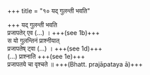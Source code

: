 +++
title = "१० यद् गुलन्ती भवति"

+++
यद् गुलन्ती भवति  
प्रजापतेर् एव (…) । +++(see 1b)+++  
स यो गुलन्तिनं प्राश्नीयात्  
प्रजापतेष् ट्वा (…) । +++(see 1d)+++  
(…) प्राश्नाति +++(see 1e)+++  
प्रजापतये चा वृश्चते ॥ +++(Bhatt. prajāpataya ā)+++